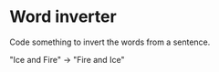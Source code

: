 # Word inverter

Code something to invert the words from a sentence.

"Ice and Fire" -> "Fire and Ice"
